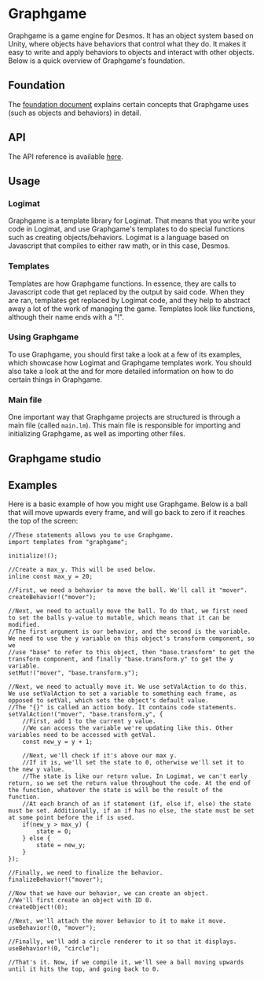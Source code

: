 # Graphgame
Graphgame is a game engine for Desmos. It has an object system based on Unity, where objects have behaviors that control what they do. It makes it easy to write and apply behaviors to objects and interact with other objects. Below is a quick overview of Graphgame's foundation.

## Foundation
The [foundation document](FOUNDATION.md) explains certain concepts that Graphgame uses (such as objects and behaviors) in detail.

## API
The API reference is available [here](API.md).

## Usage

### Logimat
Graphgame is a template library for Logimat. That means that you write your code in Logimat, and use Graphgame's templates to do special functions such as creating objects/behaviors. Logimat is a language based on Javascript that compiles to either raw math, or in this case, Desmos.

### Templates
Templates are how Graphgame functions. In essence, they are calls to Javascript code that get replaced by the output by said code. When they are ran, templates get replaced by Logimat code, and they help to abstract away a lot of the work of managing the game. Templates look like functions, although their name ends with a "!".

### Using Graphgame
To use Graphgame, you should first take a look at a few of its examples, which showcase how Logimat and Graphgame templates work. You should also take a look at the <API reference> and <Priority guide> for more detailed information on how to do certain things in Graphgame.

### Main file
One important way that Graphgame projects are structured is through a main file (called `main.lm`). This main file is responsible for importing and initializing Graphgame, as well as importing other files.

## Graphgame studio

## Examples
Here is a basic example of how you might use Graphgame. Below is a ball that will move upwards every frame, and will go back to zero if it reaches the top of the screen:
```
//These statements allows you to use Graphgame.
import templates from "graphgame";

initialize!();

//Create a max_y. This will be used below.
inline const max_y = 20;

//First, we need a behavior to move the ball. We'll call it "mover".
createBehavior!("mover");

//Next, we need to actually move the ball. To do that, we first need to set the balls y-value to mutable, which means that it can be modified.
//The first argument is our behavior, and the second is the variable. We need to use the y variable on this object's transform component, so we
//use "base" to refer to this object, then "base.transform" to get the transform component, and finally "base.transform.y" to get the y variable.
setMut!("mover", "base.transform.y");

//Next, we need to actually move it. We use setValAction to do this. We use setValAction to set a variable to something each frame, as opposed to setVal, which sets the object's default value.
//The "{}" is called an action body. It contains code statements.
setValAction!("mover", "base.transform.y", {
    //First, add 1 to the current y value.
    //We can access the variable we're updating like this. Other variables need to be accessed with getVal.
    const new_y = y + 1;
    
    //Next, we'll check if it's above our max y.
    //If it is, we'll set the state to 0, otherwise we'll set it to the new y value.
    //The state is like our return value. In Logimat, we can't early return, so we set the return value throughout the code. At the end of the function, whatever the state is will be the result of the function.
    //At each branch of an if statement (if, else if, else) the state must be set. Additionally, if an if has no else, the state must be set at some point before the if is used.
    if(new_y > max_y) {
        state = 0;
    } else {
        state = new_y;
    }
});

//Finally, we need to finalize the behavior.
finalizeBehavior!("mover");

//Now that we have our behavior, we can create an object.
//We'll first create an object with ID 0.
createObject!(0);

//Next, we'll attach the mover behavior to it to make it move.
useBehavior!(0, "mover");

//Finally, we'll add a circle renderer to it so that it displays.
useBehavior!(0, "circle");

//That's it. Now, if we compile it, we'll see a ball moving upwards until it hits the top, and going back to 0.
```